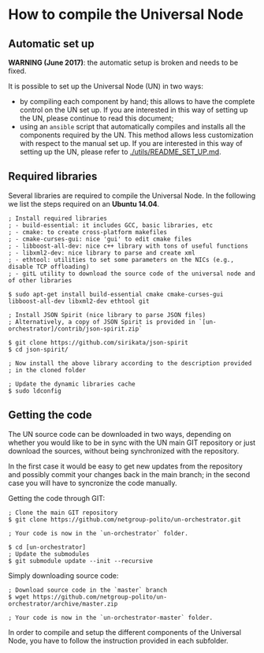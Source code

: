 # How to compile the Universal Node

## Automatic set up

**WARNING (June 2017)**: the automatic setup is broken and needs to be fixed.

It is possible to set up the Universal Node (UN) in two ways:

  * by compiling each component by hand; this allows to have the complete control on the UN set up.
    If you are interested in this way of setting up the UN, please continue to read this document;
  * using an `ansible` script that automatically compiles and installs all the components required
    by the UN. This method allows less customization with respect to the manual set up. If you are
    interested in this way of setting up the UN, please refer to [./utils/README_SET_UP.md](./utils/README_SET_UP.md).

## Required libraries

Several libraries are required to compile the Universal Node.
In the following we list the steps required on an **Ubuntu 14.04**.

	; Install required libraries
	; - build-essential: it includes GCC, basic libraries, etc
	; - cmake: to create cross-platform makefiles
	; - cmake-curses-gui: nice 'gui' to edit cmake files
	; - libboost-all-dev: nice c++ library with tons of useful functions
	; - libxml2-dev: nice library to parse and create xml
	; - ethtool: utilities to set some parameters on the NICs (e.g., disable TCP offloading)
	; - gitL utility to download the source code of the universal node and of other libraries
	
	$ sudo apt-get install build-essential cmake cmake-curses-gui libboost-all-dev libxml2-dev ethtool git
	
	; Install JSON Spirit (nice library to parse JSON files)
	; Alternatively, a copy of JSON Spirit is provided in `[un-orchestrator]/contrib/json-spirit.zip`
	
	$ git clone https://github.com/sirikata/json-spirit
	$ cd json-spirit/

	; Now install the above library according to the description provided
	; in the cloned folder
	
	; Update the dynamic libraries cache
	$ sudo ldconfig

## Getting the code

The UN source code can be downloaded in two ways, depending on whether
you would like to be in sync with the UN main GIT repository or just 
download the sources, without being synchronized with the repository.

In the first case it would be easy to get new updates from the repository
and possibly commit your changes back in the main branch; in the second
case you will have to syncronize the code manually.

Getting the code through GIT:

	; Clone the main GIT repository
	$ git clone https://github.com/netgroup-polito/un-orchestrator.git
	
	; Your code is now in the `un-orchestrator` folder.
		
	$ cd [un-orchestrator]
	; Update the submodules
	$ git submodule update --init --recursive
	

Simply downloading source code:

	; Download source code in the `master` branch
	$ wget https://github.com/netgroup-polito/un-orchestrator/archive/master.zip
	
	; Your code is now in the `un-orchestrator-master` folder.

In order to compile and setup the different components of the Universal Node,
you have to follow the instruction provided in each subfolder.


